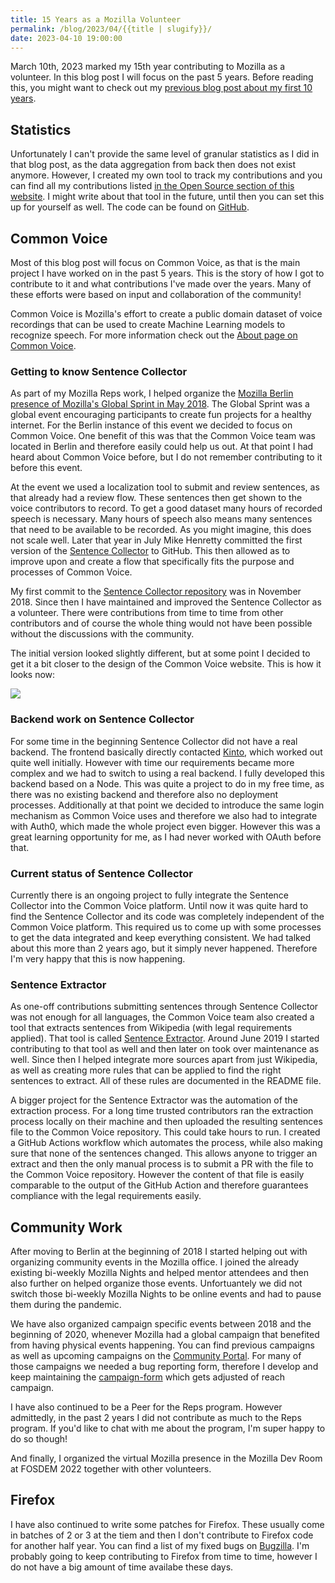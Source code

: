 ```yaml
---
title: 15 Years as a Mozilla Volunteer
permalink: /blog/2023/04/{{title | slugify}}/
date: 2023-04-10 19:00:00
---
```


March 10th, 2023 marked my 15th year contributing to Mozilla as a volunteer. In this blog post I will focus on the past 5 years. Before reading this, you might want to check out my [previous blog post about my first 10 years](https://mkohler.dev/blog/2018/04/10-years-as-a-mozilla-volunteer/).

<!-- excerpt -->

## Statistics

Unfortunately I can't provide the same level of granular statistics as I did in that blog post, as the data aggregation from back then does not exist anymore. However, I created my own tool to track my contributions and you can find all my contributions listed [in the Open Source section of this website](/open-source). I might write about that tool in the future, until then you can set this up for yourself as well. The code can be found on [GitHub](https://github.com/MichaelKohler/volunteer-contributions-fetch/).

## Common Voice

Most of this blog post will focus on Common Voice, as that is the main project I have worked on in the past 5 years. This is the story of how I got to contribute to it and what contributions I've made over the years. Many of these efforts were based on input and collaboration of the community!

Common Voice is Mozilla's effort to create a public domain dataset of voice recordings that can be used to create Machine Learning models to recognize speech. For more information check out the [About page on Common Voice](https://commonvoice.mozilla.org/about).

### Getting to know Sentence Collector

As part of my Mozilla Reps work, I helped organize the [Mozilla Berlin presence of Mozilla's Global Sprint in May 2018](https://www.meetup.com/berlin-mozilla-meetup/events/250208027/). The Global Sprint was a global event encouraging participants to create fun projects for a healthy internet. For the Berlin instance of this event we decided to focus on Common Voice. One benefit of this was that the Common Voice team was located in Berlin and therefore easily could help us out. At that point I had heard about Common Voice before, but I do not remember contributing to it before this event.

At the event we used a localization tool to submit and review sentences, as that already had a review flow. These sentences then get shown to the voice contributors to record. To get a good dataset many hours of recorded speech is necessary. Many hours of speech also means many sentences that need to be available to be recorded. As you might imagine, this does not scale well. Later that year in July Mike Henretty committed the first version of the [Sentence Collector](https://commonvoice.mozilla.org/sentence-collector/) to GitHub. This then allowed as to improve upon and create a flow that specifically fits the purpose and processes of Common Voice.

My first commit to the [Sentence Collector repository](https://github.com/common-voice/sentence-collector/) was in November 2018. Since then I have maintained and improved the Sentence Collector as a volunteer. There were contributions from time to time from other contributors and of course the whole thing would not have been possible without the discussions with the community.

The initial version looked slightly different, but at some point I decided to get it a bit closer to the design of the Common Voice website. This is how it looks now:

[![](/images/2023/04/sentence-collector.png)](/images/2023/04/sentence-collector.png)

### Backend work on Sentence Collector

For some time in the beginning Sentence Collector did not have a real backend. The frontend basically directly contacted [Kinto](https://wiki.mozilla.org/Firefox/Kinto), which worked out quite well initially. However with time our requirements became more complex and we had to switch to using a real backend. I fully developed this backend based on a Node. This was quite a project to do in my free time, as there was no existing backend and therefore also no deployment processes. Additionally at that point we decided to introduce the same login mechanism as Common Voice uses and therefore we also had to integrate with Auth0, which made the whole project even bigger. However this was a great learning opportunity for me, as I had never worked with OAuth before that.

### Current status of Sentence Collector

Currently there is an ongoing project to fully integrate the Sentence Collector into the Common Voice platform. Until now it was quite hard to find the Sentence Collector and its code was completely independent of the Common Voice platform. This required us to come up with some processes to get the data integrated and keep everything consistent. We had talked about this more than 2 years ago, but it simply never happened. Therefore I'm very happy that this is now happening.

### Sentence Extractor

As one-off contributions submitting sentences through Sentence Collector was not enough for all languages, the Common Voice team also created a tool that extracts sentences from Wikipedia (with legal requirements applied). That tool is called [Sentence Extractor](https://github.com/Common-Voice/cv-sentence-extractor). Around June 2019 I started contributing to that tool as well and then later on took over maintenance as well. Since then I helped integrate more sources apart from just Wikipedia, as well as creating more rules that can be applied to find the right sentences to extract. All of these rules are documented in the README file.

A bigger project for the Sentence Extractor was the automation of the extraction process. For a long time trusted contributors ran the extraction process locally on their machine and then uploaded the resulting sentences file to the Common Voice repository. This could take hours to run. I created a GitHub Actions workflow which automates the process, while also making sure that none of the sentences changed. This allows anyone to trigger an extract and then the only manual process is to submit a PR with the file to the Common Voice repository. However the content of that file is easily comparable to the output of the GitHub Action and therefore guarantees compliance with the legal requirements easily.

## Community Work

After moving to Berlin at the beginning of 2018 I started helping out with organizing community events in the Mozilla office. I joined the already existing bi-weekly Mozilla Nights and helped mentor attendees and then also further on helped organize those events. Unfortuantely we did not switch those bi-weekly Mozilla Nights to be online events and had to pause them during the pandemic.

We have also organized campaign specific events between 2018 and the beginning of 2020, whenever Mozilla had a global campaign that benefited from having physical events happening. You can find previous campaigns as well as upcoming campaigns on the [Community Portal](https://community.mozilla.org/campaigns/). For many of those campaigns we needed a bug reporting form, therefore I develop and keep maintaining the [campaign-form](https://github.com/mozilla/campaign-form/) which gets adjusted of reach campaign.

I have also continued to be a Peer for the Reps program. However admittedly, in the past 2 years I did not contribute as much to the Reps program. If you'd like to chat with me about the program, I'm super happy to do so though!

And finally, I organized the virtual Mozilla presence in the Mozilla Dev Room at FOSDEM 2022 together with other volunteers.

## Firefox

I have also continued to write some patches for Firefox. These usually come in batches of 2 or 3 at the tiem and then I don't contribute to Firefox code for another half year. You can find a list of my fixed bugs on [Bugzilla](https://bugzilla.mozilla.org/buglist.cgi?quicksearch=ALL+%40michaelkohler). I'm probably going to keep contributing to Firefox from time to time, however I do not have a big amount of time availabe these days.

